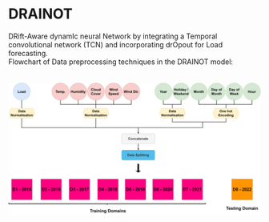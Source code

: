 # DRAINOT
DRift-Aware dynamIc neural Network by integrating a Temporal convolutional network (TCN) and incorporating drOpout for Load forecasting.<be>
<br>
Flowchart of Data preprocessing techniques in the DRAINOT model:<br>
<be>
<br>
<br>
![Graph Description](dataprocessing.png)
